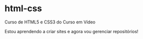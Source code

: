 # html-css
 Curso de HTML5 e CSS3 do Curso em Vídeo

Estou aprendendo a criar sites e agora vou gerenciar repositórios! 